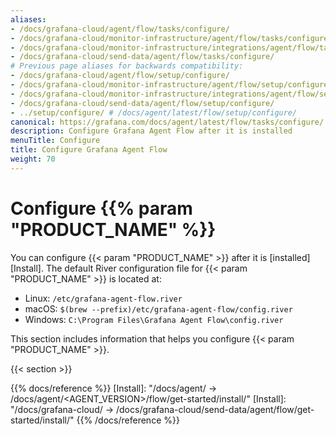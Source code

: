 ```yaml
---
aliases:
- /docs/grafana-cloud/agent/flow/tasks/configure/
- /docs/grafana-cloud/monitor-infrastructure/agent/flow/tasks/configure/
- /docs/grafana-cloud/monitor-infrastructure/integrations/agent/flow/tasks/configure/
- /docs/grafana-cloud/send-data/agent/flow/tasks/configure/
# Previous page aliases for backwards compatibility:  
- /docs/grafana-cloud/agent/flow/setup/configure/
- /docs/grafana-cloud/monitor-infrastructure/agent/flow/setup/configure/
- /docs/grafana-cloud/monitor-infrastructure/integrations/agent/flow/setup/configure/
- /docs/grafana-cloud/send-data/agent/flow/setup/configure/
- ../setup/configure/ # /docs/agent/latest/flow/setup/configure/
canonical: https://grafana.com/docs/agent/latest/flow/tasks/configure/
description: Configure Grafana Agent Flow after it is installed
menuTitle: Configure
title: Configure Grafana Agent Flow
weight: 70
---
```


# Configure {{% param "PRODUCT_NAME" %}}

You can configure {{< param "PRODUCT_NAME" >}} after it is [installed][Install]. 
The default River configuration file for {{< param "PRODUCT_NAME" >}} is located at:

* Linux: `/etc/grafana-agent-flow.river`
* macOS: `$(brew --prefix)/etc/grafana-agent-flow/config.river`
* Windows: `C:\Program Files\Grafana Agent Flow\config.river`

This section includes information that helps you configure {{< param "PRODUCT_NAME" >}}.

{{< section >}}

{{% docs/reference %}}
[Install]: "/docs/agent/ -> /docs/agent/<AGENT_VERSION>/flow/get-started/install/"
[Install]: "/docs/grafana-cloud/ -> /docs/grafana-cloud/send-data/agent/flow/get-started/install/"
{{% /docs/reference %}}
